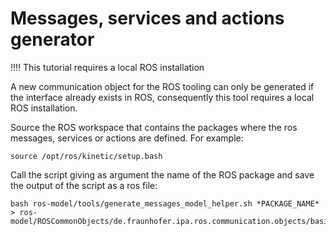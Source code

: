 # Messages, services and actions generator


:bangbang::bangbang: This tutorial requires a local ROS installation

A new communication object for the ROS tooling can only be generated if the interface already exists in ROS, consequently this tool requires a local ROS installation. 

Source the ROS workspace that contains the packages where the ros messages, services or actions are defined. For example:

```
source /opt/ros/kinetic/setup.bash
```

Call the script giving as argument the name of the ROS package and save the output of the script as a ros file:

```
bash ros-model/tools/generate_messages_model_helper.sh *PACKAGE_NAME* > ros-model/ROSCommonObjects/de.fraunhofer.ipa.ros.communication.objects/basic_msgs/*PACKAGE_NAME*.ros
```
